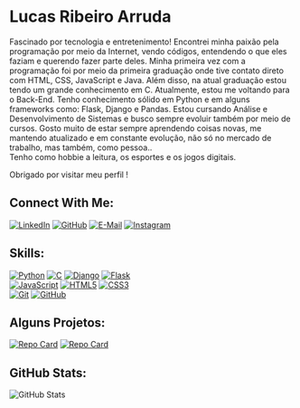 # Lucas Ribeiro Arruda
Fascinado por tecnologia e entretenimento! Encontrei minha paixão pela programação por meio da Internet, vendo códigos, entendendo o que eles faziam e querendo fazer parte deles.
Minha primeira vez com a programação foi por meio da primeira graduação onde tive contato direto com HTML, CSS, JavaScript e Java. Além disso, na atual graduação estou tendo um grande conhecimento em C.
Atualmente, estou me voltando para o Back-End.
Tenho conhecimento sólido em Python e em alguns frameworks como: Flask, Django e Pandas.
Estou cursando Análise e Desenvolvimento de Sistemas e busco sempre evoluir também por meio de cursos.
Gosto muito de estar sempre aprendendo coisas novas, me mantendo atualizado e em constante evolução, não só no mercado de trabalho, mas também, como pessoa..  
Tenho como hobbie a leitura, os esportes e os jogos digitais.

Obrigado por visitar meu perfil !

## Connect With Me:
[![LinkedIn](https://img.shields.io/badge/LinkedIn-000?style=for-the-badge&logo=linkedin&logoColor=0E76A8)](https://www.linkedin.com/in/lucasaarruda/)
[![GitHub](https://img.shields.io/badge/GitHub-000?style=for-the-badge&logo=github&logoColor=0E76A8)](https://github.com/lucasaaarruda)
[![E-Mail](https://img.shields.io/badge/Email-000?style=for-the-badge&logo=gmail&logoColor=0E76A8)](https://lucasarruda26@hotmail.com/)
[![Instagram](https://img.shields.io/badge/Instagram-000?style=for-the-badge&logo=instagram&logoColor=0E76A8)](https://www.instagram.com/lucasaaarruda/)

## Skills:
[![Python](https://img.shields.io/badge/Python-000?style=for-the-badge&logo=python)](https://github.com/lucasaaarruda/api-cliente)
[![C](https://img.shields.io/badge/c-000?style=for-the-badge&logo=C)](https://github.com/lucasaaarruda/listasFaculdadeC)
[![Django](https://img.shields.io/badge/Django-000?style=for-the-badge&logo=django)](https://github.com/lucasaaarruda/api-cliente)
[![Flask](https://img.shields.io/badge/Flask-000?style=for-the-badge&logo=Flask)](https://flask.palletsprojects.com/en/3.0.x/)  
[![JavaScript](https://img.shields.io/badge/JavaScript-000?style=for-the-badge&logo=javascript)](https://github.com/lucasaaarruda/jogo-do-numero-secreto)
[![HTML5](https://img.shields.io/badge/HTML5-000?style=for-the-badge&logo=html5)](https://github.com/lucasaaarruda/jogo-do-numero-secreto)
[![CSS3](https://img.shields.io/badge/CSS3-000?style=for-the-badge&logo=css3&logoColor=264CE4)](https://github.com/lucasaaarruda/jogo-do-numero-secreto)  
[![Git](https://img.shields.io/badge/Git-000?style=for-the-badge&logo=git)](https://git-scm.com)
[![GitHub](https://img.shields.io/badge/GitHub-000?style=for-the-badge&logo=github)](https://github.com/lucasaaarruda)

## Alguns Projetos:
[![Repo Card](https://github-readme-stats.vercel.app/api/pin/?username=lucasaaarruda&repo=alura_space&bg_color=000&border_color=30A3DC&show_icons=true&icon_color=30A3DC&title_color=0E76A8&text_color=FFF)](https://github.com/lucasaaarruda/alura_space)
[![Repo Card](https://github-readme-stats.vercel.app/api/pin/?username=lucasaaarruda&repo=api-cliente&bg_color=000&border_color=30A3DC&show_icons=true&icon_color=30A3DC&title_color=0E76A8&text_color=FFF)](https://github.com/lucasaaarruda/api-cliente)

## GitHub Stats:
![GitHub Stats](https://github-readme-stats.vercel.app/api?username=lucasaaarruda&theme=transparent&bg_color=000&border_color=0E76A8&show_icons=true&icon_color=0E76A8&title_color=0E76A8&text_color=FFF&hide_title=true&hide=stars)


